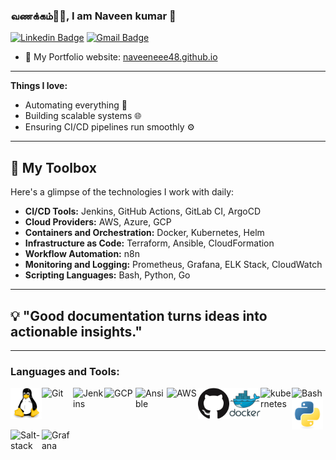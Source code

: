 
<!-- <h3> வணக்கம்🙏🏻, I am Naveen kumar 👋</h3> -->
### வணக்கம்🙏🏻, I am Naveen kumar 👋

[![Linkedin Badge](https://img.shields.io/badge/-naveeneee48-blue?style=flat-square&logo=Linkedin&logoColor=white&link=https://www.linkedin.com/in/naveeneee48/)](https://www.linkedin.com/in/naveeneee48/)
[![Gmail Badge](https://img.shields.io/badge/-naveeneee48@gmail.com-c14438?style=flat-square&logo=Gmail&logoColor=white&link=mailto:naveeneee48@gmail.com)](mailto:naveeneee48@gmail.com) 

- 🎯 My Portfolio website: [naveeneee48.github.io](https://naveeneee48.github.io/)
---
**Things I love:** 
  - Automating everything 🚀
  - Building scalable systems 🌐
  - Ensuring CI/CD pipelines run smoothly ⚙️

---

## 🔧 My Toolbox
Here's a glimpse of the technologies I work with daily:

- **CI/CD Tools:** Jenkins, GitHub Actions, GitLab CI, ArgoCD
- **Cloud Providers:** AWS, Azure, GCP
- **Containers and Orchestration:** Docker, Kubernetes, Helm
- **Infrastructure as Code:** Terraform, Ansible, CloudFormation
- **Workflow Automation:** n8n
- **Monitoring and Logging:** Prometheus, Grafana, ELK Stack, CloudWatch
- **Scripting Languages:** Bash, Python, Go

---

## 💡 "Good documentation turns ideas into actionable insights."


---
### Languages and Tools: 

<img align="left" alt="Linux" width="50px" src="https://raw.githubusercontent.com/devicons/devicon/master/icons/linux/linux-original.svg" />
<img align="left" alt="Git" width="50px" src="https://www.vectorlogo.zone/logos/git-scm/git-scm-icon.svg" />
<img align="left" alt="Jenkins" width="50px" src="https://www.vectorlogo.zone/logos/jenkins/jenkins-icon.svg" />
<img align="left" alt="GCP" width="50px" src="https://www.vectorlogo.zone/logos/google_cloud/google_cloud-icon.svg" />
<img align="left" alt="Ansible" width="50px" src="https://www.vectorlogo.zone/logos/ansible/ansible-icon.svg" />
<img align="left" alt="AWS" width="50px" src="https://www.vectorlogo.zone/logos/amazon_aws/amazon_aws-icon.svg" />
<img align="left" alt="GitHub" width="50px" src="https://raw.githubusercontent.com/github/explore/78df643247d429f6cc873026c0622819ad797942/topics/github/github.png"/>
<img align="left" alt="Docker" width="50px" src="https://raw.githubusercontent.com/devicons/devicon/master/icons/docker/docker-original-wordmark.svg" />
<img align="left" alt="kubernetes" width="50px" src="https://www.vectorlogo.zone/logos/kubernetes/kubernetes-icon.svg" />
<img align="left" alt="Bash" width="50px" src="https://www.vectorlogo.zone/logos/gnu_bash/gnu_bash-icon.svg" />
<img align="left" alt="Python" width="50px" src="https://raw.githubusercontent.com/devicons/devicon/master/icons/python/python-original.svg" />
<img align="left" alt="Salt-stack" width="50px" src="https://www.vectorlogo.zone/logos/saltstack/saltstack-icon.svg" />
<img align="left" alt="Grafana" width="50px" src="https://www.vectorlogo.zone/logos/grafana/grafana-icon.svg" />




